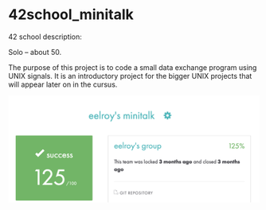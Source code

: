 # 42school_minitalk


42 school description:

Solo – about 50.

The purpose of this project is to code a small data exchange program using UNIX signals. It is an introductory project for the bigger UNIX projects that will appear later on in the cursus.

![This is an image](https://github.com/d-vasily/42school_minitalk/blob/main/score.png)
